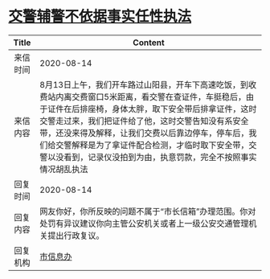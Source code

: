 # <a href="http://www.shangluo.gov.cn/zmhd/ldxxxx.jsp?urltype=leadermail.LeaderMailContentUrl&wbtreeid=1112&leadermailid=6313">交警辅警不依据事实任性执法</a>
| Title |                                                                                               Content                                                                                               |
|:-----:|-----------------------------------------------------------------------------------------------------------------------------------------------------------------------------------------------------|
| 来信时间  | 2020-08-14                                                                                                                                                                                          |
| 来信内容  | 8月13日上午，我们开车路过山阳县，开车下高速吃饭，到收费站内离交费窗口5米距离，看交警在查证件，车挺稳后，由于证件在后排座椅，身体太胖，取下安全带后排拿证件，这时交警走过来，我们把证件给了他，这时交警告知没有系安全带，还没来得及解释，让我们交费以后靠边停车，停车后，我们给交警解释是为了拿证件配合检测，才临时取下安全带，交警以没看到，记录仪没拍到为由，执意罚款，完全不按照事实情况胡乱执法 |
| 回复时间  | 2020-08-14                                                                                                                                                                                          |
| 回复内容  | 网友你好，你所反映的问题不属于“市长信箱”办理范围。你对处罚有异议建议你向主管公安机关或者上一级公安交通管理机关提出行政复议。                                                                                                                                     |
| 回复机构  | <a href="../../categories/agencies/市信息办.md">市信息办</a>                                                                                                                                                  |